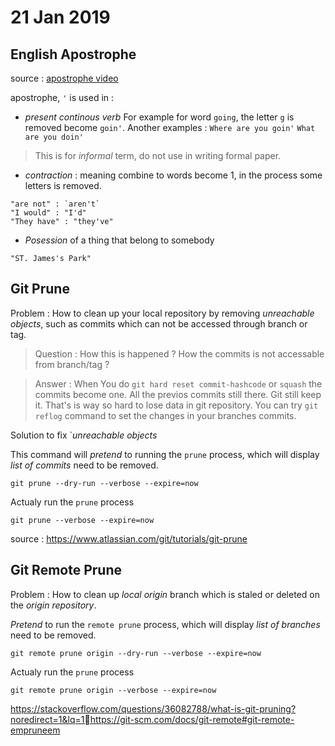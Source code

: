 # 21 Jan 2019

## English Apostrophe

source : [apostrophe video](https://www.youtube.com/watch?v=LzzJHwmQ_Oc)

apostrophe, `'` is used in :
- *present continous verb*
For example for word `going`, the letter `g` is removed become `goin'`.
Another examples :
`Where are you goin'`
`What are you doin'`

> This is for *informal* term, do not use in writing formal paper.

- *contraction* : meaning combine to words become 1, in the process some letters is removed.
```
"are not" : `aren't`
"I would" : "I'd"
"They have" : "they've"
```

- *Posession* of a thing that belong to somebody
```
"ST. James's Park"
```

## Git Prune

Problem : How to clean up your local repository by removing *unreachable objects*, such as commits which can not be accessed through branch or tag.

> Question : How this is happened ? How the commits is not accessable from branch/tag ?

> Answer : When You do `git hard reset commit-hashcode` or `squash` the commits become one. All the previos commits still there. Git still keep it. That's is way so hard to lose data in git repository. You can try `git reflog` command to set the changes in your branches commits.

Solution to fix `*unreachable objects* 

This command will *pretend* to running the `prune` process, which will display *list of commits* need to be removed.
```
git prune --dry-run --verbose --expire=now
```

Actualy run the `prune` process
```
git prune --verbose --expire=now
```

source : https://www.atlassian.com/git/tutorials/git-prune

## Git Remote Prune

Problem : How to clean up *local origin* branch which is staled or deleted on the *origin repository*.

*Pretend* to run the `remote prune` process, which will display *list of branches* need to be removed.
```
git remote prune origin --dry-run --verbose --expire=now
```

Actualy run the `prune` process
```
git remote prune origin --verbose --expire=now
```

https://stackoverflow.com/questions/36082788/what-is-git-pruning?noredirect=1&lq=1https://git-scm.com/docs/git-remote#git-remote-empruneem




